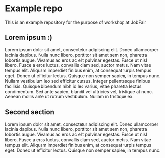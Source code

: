 # Example repo

This is an example repository for the purpose of workshop at JobFair

## Lorem ipsum :)

Lorem ipsum dolor sit amet, consectetur adipiscing elit. Donec ullamcorper lacinia dapibus. Nulla nunc libero, porttitor sit amet sem non, pharetra lobortis augue. Vivamus ac eros ac elit pulvinar egestas. Fusce ut nisl libero. Fusce a eros luctus, convallis diam sed, auctor metus. Nam vitae tempus elit. Aliquam imperdiet finibus enim, at consequat turpis tempus eget. Donec ut efficitur lectus. Quisque non semper sapien, in tempus nunc. Nullam vestibulum leo sed efficitur cursus. Integer pellentesque finibus facilisis. Quisque bibendum nibh id leo varius, vitae pharetra lectus condimentum. Sed ante sapien, blandit vel ultricies vel, tristique at nunc. Aenean mollis ante ut rutrum vestibulum. Nullam in tristique ex.

## Second section

Lorem ipsum dolor sit amet, consectetur adipiscing elit. Donec ullamcorper lacinia dapibus. Nulla nunc libero, porttitor sit amet sem non, pharetra lobortis augue. Vivamus ac eros ac elit pulvinar egestas. Fusce ut nisl libero. Fusce a eros luctus, convallis diam sed, auctor metus. Nam vitae tempus elit. Aliquam imperdiet finibus enim, at consequat turpis tempus eget. Donec ut efficitur lectus. Quisque non semper sapien, in tempus nunc.


